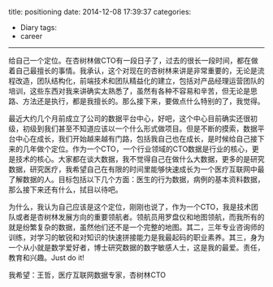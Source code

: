 title: positioning
date: 2014-12-08 17:39:37
categories:
- Diary
tags:
- career
---
给自己一个定位。在杏树林做CTO有一段日子了，过去的很长一段时间，都在做着自己最擅长的事情。我承认，这个对现在的杏树林来讲是非常重要的，无论是流程改造，团队结构化，前端技术和团队精益化的建立，包括对产品经理运营团队的培训，这些东西对我来讲确实太熟悉了，虽然有各种不容易和辛苦，但无论是思路、方法还是执行，都是我擅长的。那么接下来，要做点什么特别的了，我觉得。

最近大约几个月前成立了公司的数据平台中心，好吧，这个中心目前确实还很初级，初级到我们甚至不知道应该以一个什么形式做项目。但是不断的摸索，数据平台中心在成长，我们开始越来越有门路，包括我自己也在成长，是时候给自己接下来的几年做个定位。作为一个CTO，一个行业领域的CTO数据是行业的核心，更是技术的核心。大家都在谈大数据，我不觉得自己在做什么大数据，更多的是研究数据，研究医疗，我希望自己在有限的时间里能够快速成长为一个医疗互联网中最了解数据的人。目标包括以下几个方面：医生的行为数据，病例的基本资料数据，那么接下来还有什么，拭目以待吧。

为什么，我认为自己应该是这个定位，刚刚也说了，作为一个CTO，我是技术团队或者是杏树林发展方向的重要领航者。领航员用罗盘仪和地图领航，而我所有的就是纷繁复杂的数据，虽然他们还不是一个完整的地图。其二，三年专业咨询师的训练，对学习的敏锐和对知识的快速拼接能力是我最起码的职业素养。其三，身为一个从小就是数学爱好者，博士研究数据的数字敏感人士，这是我的最爱。责任，教育和兴趣。Just do it!

我希望：王哲，医疗互联网数据专家，杏树林CTO